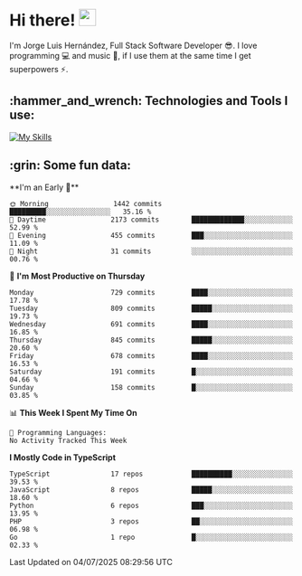 <h1 align="left">
 <abc>
  <br>Hi there! <img src="https://user-images.githubusercontent.com/42378118/110234147-e3259600-7f4e-11eb-95be-0c4047144dea.gif" width="30"><br>
 </abc>
</h1>

I'm Jorge Luis Hernández, Full Stack Software Developer :sunglasses:. I love programming :computer: and music :musical_score:, if I use them at the same time I get superpowers :zap:. 


<h2 align="left">:hammer_and_wrench: Technologies and Tools I use:</h2>

[![My Skills](https://skillicons.dev/icons?i=js,ts,html,css,py,vue,react,next,nest,postgres,mysql)](https://skillicons.dev)

<h2 align="left">:grin: Some fun data:</h2>
<!--START_SECTION:waka-->
**I'm an Early 🐤** 

```text
🌞 Morning                1442 commits        █████████░░░░░░░░░░░░░░░░   35.16 % 
🌆 Daytime                2173 commits        █████████████░░░░░░░░░░░░   52.99 % 
🌃 Evening                455 commits         ███░░░░░░░░░░░░░░░░░░░░░░   11.09 % 
🌙 Night                  31 commits          ░░░░░░░░░░░░░░░░░░░░░░░░░   00.76 % 
```
📅 **I'm Most Productive on Thursday** 

```text
Monday                   729 commits         ████░░░░░░░░░░░░░░░░░░░░░   17.78 % 
Tuesday                  809 commits         █████░░░░░░░░░░░░░░░░░░░░   19.73 % 
Wednesday                691 commits         ████░░░░░░░░░░░░░░░░░░░░░   16.85 % 
Thursday                 845 commits         █████░░░░░░░░░░░░░░░░░░░░   20.60 % 
Friday                   678 commits         ████░░░░░░░░░░░░░░░░░░░░░   16.53 % 
Saturday                 191 commits         █░░░░░░░░░░░░░░░░░░░░░░░░   04.66 % 
Sunday                   158 commits         █░░░░░░░░░░░░░░░░░░░░░░░░   03.85 % 
```


📊 **This Week I Spent My Time On** 

```text
💬 Programming Languages: 
No Activity Tracked This Week
```

**I Mostly Code in TypeScript** 

```text
TypeScript               17 repos            ██████████░░░░░░░░░░░░░░░   39.53 % 
JavaScript               8 repos             █████░░░░░░░░░░░░░░░░░░░░   18.60 % 
Python                   6 repos             ███░░░░░░░░░░░░░░░░░░░░░░   13.95 % 
PHP                      3 repos             ██░░░░░░░░░░░░░░░░░░░░░░░   06.98 % 
Go                       1 repo              █░░░░░░░░░░░░░░░░░░░░░░░░   02.33 % 
```




 Last Updated on 04/07/2025 08:29:56 UTC
<!--END_SECTION:waka-->
